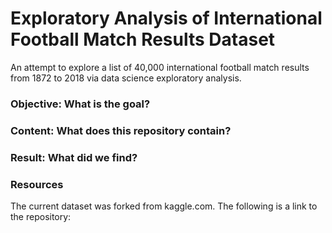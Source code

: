 # Exploratory Analysis of International Football Match Results Dataset
An attempt to explore a list of 40,000 international football match results from 1872 to 2018 via data science exploratory analysis.
### Objective: What is the goal?

### Content: What does this repository contain?

### Result: What did we find?

### Resources 
The current dataset was forked from kaggle.com. The following is a link to the repository:
